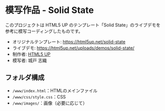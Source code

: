 # 模写作品 - Solid State

このプロジェクトは HTML5 UP のテンプレート「Solid State」のライブデモを参考に模写コーディングしたものです。

- オリジナルテンプレート: https://html5up.net/solid-state
- ライブデモ: https://html5up.net/uploads/demos/solid-state/
- 制作者: [HTML5 UP](https://html5up.net/)
- 模写者: 城戸 志織

## フォルダ構成

- `/www/index.html`：HTMLのメインファイル
- `/www/css/style.css`：CSS
- `/www/images/`：画像（必要に応じて）
